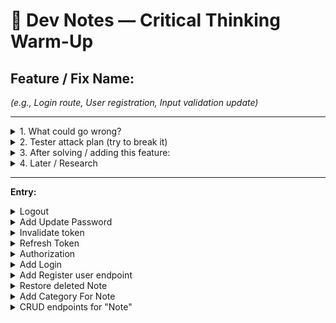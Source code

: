 # 🧠 Dev Notes — Critical Thinking Warm-Up

## Feature / Fix Name:
*(e.g., Login route, User registration, Input validation update)*

---

<details>
  <summary>1. What could go wrong?</summary>

- *(Think bugs, bad data, security holes, user confusion, scalability issues)*

</details>

<details>
  <summary>2. Tester attack plan (try to break it)</summary>

- *(As a tester, what weird inputs or scenarios would you try? e.g., missing fields, huge payload, wrong type, malicious script)*

</details>

<details>
  <summary>3. After solving / adding this feature:</summary>

**Why does it work?**  
- *(Brief technical reason — “Password hash checked against stored hash in DB”)*

**What could break this?**  
- *(Dependencies, assumptions, future code changes)*

**What risk could this bring?**  
- *(Security, performance, user trust, maintainability)*

</details>

<details>
  <summary>4. Later / Research</summary>

- *(Things to improve or learn more about for future sprints)*

</details>

---

**Entry:**

<details>
<summary>Logout</summary>
User clicks “Logout” →
Backend endpoint /logout →
  1. Update user.last_logout_at = now
  2. Clear refresh token cookie
Frontend:
  - Receives response
  - Removes access token from memory
User is now fully logged out:
  - Access token in memory is gone
  - Refresh token in cookie is gone
  - Any old refresh token cannot be used due to last_logout_at check

</details>

<details>
<summary> Add Update Password </summary>

## Feature / Fix Name:
Allow logged in user to change password

### 1. What could go wrong?
- They can reuse the current password.
- They can reuse previous passwords.
- Whoever gets the access token can change password for the user.
- After password change, old tokens remain valid.

### 2. Test Plan
- Test change password for users using valid tokens and expired ones.

### 3. Future Considerations
- Set up notification so the the user is notified when their password changes.

</details>

<details>
<summary>Invalidate token</summary>

## Feature / Fix Name:
Invalidate token if user has logged out.

### 1. What could go wrong?
- Timezone inconsistencies if database stores time in a different timezone than utc this will cause issues.
- Database hit on every request.
- No caching. User data is fetched fresh every time instead of being cached.

### 2. Testing
- Test making requests after logout. 

### 3. Future considerations
- Add caching for user data.
</details>


<details>
<summary>Refresh Token</summary>

## Feature / Fix Name:
Fefresh Token
Add refresh token endpoint to allow users to get a new access token without logging in again.
Refresh-token lives for 7 days and access-token lives for 30 minutes. This allows users to stay logged in.
Login:
  Backend → sets access token in response body
            sets refresh token in HttpOnly cookie

Frontend uses access token → API requests

Access token expires:
  Frontend calls /refresh (cookie automatically sent)
  Backend validates refresh token → issues new access token (refresh token needs to be valid and not issued before last_logout_at)
  Frontend replaces old access token with new one


### 1. What could go wrong?
- There isn't a way to invalidate/blacklist token yet. So after logout the refresh token/access token is still valid.
- Token not invalidated on password change.
- Token not invalidated if user is deleted or deactivated.

### 2. Test Plan
- Try using an old refresh token after logout or password change.
- Attempt to use a refresh token for a deleted or deactivated user.
- Attempt to use a refresh token from another device or session.
- Try using an expired or malformed refresh token.

### 3. Future Considerations
- Invalidate tokens after:
  - Logout
  - Password change
  - User is deleted or deactivated



</details>

<details>
<summary>Authorization</summary>

## Feature / Fix Name:
Adding authorization to the project

---
### 1. What could go wrong?
- Authorization not working and users cannot log in. 
- Users can edit notes that are not theirs. 
### 2. Tester attack plan (try to break it)

- Attempt to update an item with incorrect ID or unauthorized user.

</details>

<details>
<summary>Add Login</summary>

## Feature / Fix Name:
Add Login

---
### 1. What could go wrong?
- If emails are not consistently lowercased everywhere (including registration), users may be unable to log in with the email they registered.
- If the request is missing email or password, it could cause a 500 error if not handled.

### 2. Tester attack plan (try to break it)
- Try log in using email (all cases), correct and incorrect passwords, inactive users, deleted users.

### 3. What risks does this bring
- No rate limiting or lockout mechanism allows attackers to try many passwords.
- If JWTs are not properly invalidated on logout or password change, old tokens may remain valid.
- If JWTs are not securely stored on the client, they can be stolen and reused.
- Users may be unable to log in due to case mismatches or inactive accounts.

### 4. Future considerations
- Token storage on the client
- Logout/ token revocation
- Refresh tokens
- Role-based access

</details>

<details>
<summary>Add Register user endpoint</summary>

## Feature / Fix Name:
Add endpoint for register user

---
### 1. What could go wrong?
- Email is not verified and might not be valid
- Race condition: two requests with same email at the same time could bypass uniqueness check
- Email format: email may not be valid if schema validation is weak.
- Brute force registration: No rate limiting or CAPTCHA allows bots to spam registrations.
- Case sensitivity: Emails like Test@Email.com and test@email.com may be treated as different.
- Need to delete the test users without password and make password column non-nullable.

### 2. Tester attack plan (try to break it)
- Test all kinds of names, emails, passwords, duplicate emails (lower, upper case).
- Later have tests to ensure all test cases are covered and sensitive data is not leaked in response.

### 3. What risks does this bring
- Security: brute-force registration, or race conditions to create fake or duplicate accounts,
- Sensitive data exposure: If error handling or schemas are misconfigured, sensitive user data (like password hashes) could be leaked in responses
- Race conditions could result in duplicate accounts and cause data integrity issues. 

</details>

<details>
<summary>Restore deleted Note</summary>

## Feature / Fix Name:
Restore deleted note

---
### 1. What could go wrong?
- We have not verify user identity to access note yet.
- For all accessing notes, we have to make sure the user has access to the note. Not just the user exists, and the note exists, but the note must belong to the user.

### 2. Tester attack plan (try to break it)
- We have to test all cases of user does not exist, user not active, note does not exist, note does not belong to user, for each endpoint.

</details>

<details>
<summary>Add Category For Note</summary>

## Feature:
Adding category for note, nullable, each note can have at most one category

---
### 1. What could go wrong?
- Category can be deleted (soft deleted) and some notes are still linking to the deleted category. 
- We have not verify user identity for access category yet (user authentication later).
- Not sure what performance impact is of filtering notes based on categories.
---
### 2. Tester attack plan (try to break it)
- Test CRUD of categories.
- When deleting a category, its notes should be set to category None.
- When add/update category for note, verify the category exists (undeleted).
- Not sure how effecient of my loop of going through category's notes and remove category is if there is a large number of notes
---
### 4. Later / Research:
- Need to address the above issue about deleting category when implementing CRUD of category. 

</details>

<details>
  <summary>CRUD endpoints for "Note" </summary>



## Feature / Fix Name:

CRUD endpoints for `Note`

---

### 1. What could go wrong?
- Missing or invalid input data could cause server errors or inconsistent database state.
- Deleting an item that is referenced elsewhere could cause integrity issues.
- Large payloads or too many requests could impact performance.
- We have not verify user identity to access note yet. 

---

### 2. Tester attack plan:
- Try creating an item with missing required fields or invalid types.
- Send excessively large JSON payloads.
- Try deleting an item twice in rapid succession.
- Send malformed JSON or non-JSON content.
- Test for SQL injection or other malicious inputs.
---

### 3. After solving:
**Why does it work?**  
- Input schemas validate all required fields and data types.
- Database transactions ensure atomicity.
- Error handling returns proper HTTP status codes and messages.

**What could break this?**  
- Missing or outdated authorization logic on new endpoints.
- Schema changes not reflected in validation rules.
- Database deadlocks or connectivity issues.
- Unhandled exceptions if an edge case is missed.

**What risk could this bring?**  
- Security vulnerabilities if auth checks fail.
- Data corruption if input validation is bypassed.
- Poor user experience due to unclear error messages.
- Scalability problems under heavy load.

---

### 4. Later / Research:
- Implement rate limiting to protect against abuse.
- Add logging and monitoring for CRUD operations.
- Explore optimistic locking or versioning to handle concurrent edits.
- Improve error messages for client clarity.

</detail>